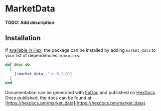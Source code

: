 # MarketData

**TODO: Add description**

## Installation

If [available in Hex](https://hex.pm/docs/publish), the package can be installed
by adding `market_data` to your list of dependencies in `mix.exs`:

```elixir
def deps do
  [
    {:market_data, "~> 0.1.0"}
  ]
end
```

Documentation can be generated with [ExDoc](https://github.com/elixir-lang/ex_doc)
and published on [HexDocs](https://hexdocs.pm). Once published, the docs can
be found at [https://hexdocs.pm/market_data](https://hexdocs.pm/market_data).

